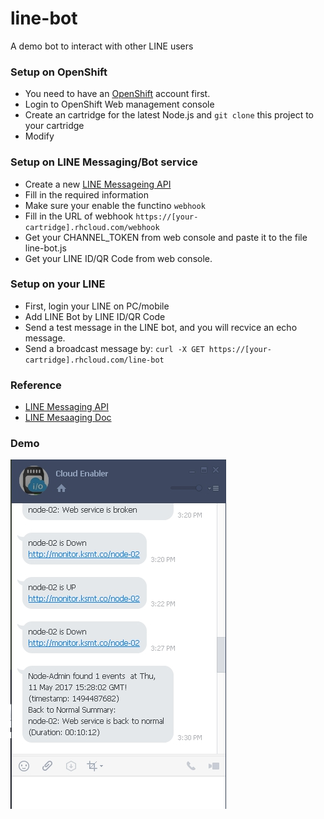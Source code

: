 # line-bot
A demo bot to interact with other LINE users

### Setup on OpenShift
 - You need to have an [OpenShift](https://www.openshift.com/) account first. 
 - Login to OpenShift Web management console 
 - Create an cartridge for the latest Node.js and `git clone` this project to your cartridge
 - Modify  
 
### Setup on LINE Messaging/Bot service
 - Create a new [LINE Messageing API](https://business.line.me/en/services/bot) 
 - Fill in the required information
 - Make sure your enable the functino `webhook`
 - Fill in the URL of webhook `https://[your-cartridge].rhcloud.com/webhook`
 - Get your CHANNEL_TOKEN from web console and paste it to the file line-bot.js
 - Get your LINE ID/QR Code from web console.

### Setup on your LINE
 - First, login your LINE on PC/mobile
 - Add LINE Bot by LINE ID/QR Code
 - Send a test message in the LINE bot, and you will recvice an echo message.
 - Send a broadcast message by: `curl -X GET https://[your-cartridge].rhcloud.com/line-bot` 

### Reference
 - [LINE Messaging API](https://business.line.me/en/services/bot)
 - [LINE Mesaaging Doc](https://devdocs.line.me/)

### Demo
 ![demo](https://github.com/calmelated/line-bot/blob/master/line-bot.jpg?raw=true)
